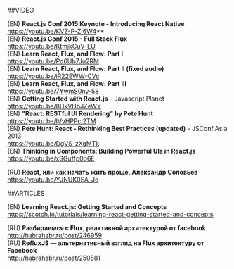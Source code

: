 ##VIDEO

(EN) **React.js Conf 2015 Keynote - Introducing React Native**  
https://youtu.be/KVZ-P-ZI6W4**  
(EN) **React.js Conf 2015 - Full Stack Flux**  
https://youtu.be/KtmjkCuV-EU  
(EN) **Learn React, Flux, and Flow: Part I**  
https://youtu.be/Pd6Ub7Ju2RM  
(EN) **Learn React, Flux, and Flow: Part II (fixed audio)**  
https://youtu.be/iR22EWW-CVc  
(EN) **Learn React, Flux, and Flow: Part III**  
https://youtu.be/7YwmS0ny-58  
(EN) **Getting Started with React.js** - Javascript Planet  
https://youtu.be/8HkVHbJZeWY  
(EN) **"React: RESTful UI Rendering" by Pete Hunt**  
https://youtu.be/IVvHPPcl2TM  
(EN) **Pete Hunt: React - Rethinking Best Practices (updated)** - JSConf.Asia 2013  
https://youtu.be/DgVS-zXgMTk  
(EN) **Thinking in Components: Building Powerful UIs in React.js**  
https://youtu.be/xSGuffp0o6E  


(RU) **React, или как начать жить проще, Александр Соловьев**  
https://youtu.be/YJNUK0EA_Jo  


##ARTICLES

(EN) **Learning React.js: Getting Started and Concepts**   https://scotch.io/tutorials/learning-react-getting-started-and-concepts  


(RU) **Разбираемся с Flux, реактивной архитектурой от facebook**  
http://habrahabr.ru/post/246959  
(RU) **RefluxJS — альтернативный взгляд на Flux архитектуру от Facebook**  
http://habrahabr.ru/post/250581  
